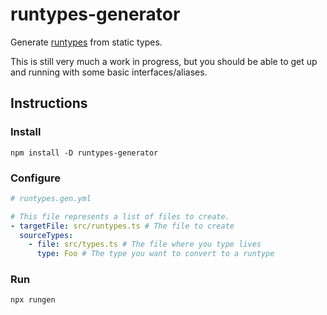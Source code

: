 # runtypes-generator

Generate [runtypes](https://github.com/pelotom/runtypes) from static types.

This is still very much a work in progress, but you should be able to get up and running with some basic interfaces/aliases.

## Instructions

### Install

```
npm install -D runtypes-generator
```

### Configure

```yaml
# runtypes.gen.yml

# This file represents a list of files to create.
- targetFile: src/runtypes.ts # The file to create
  sourceTypes:
    - file: src/types.ts # The file where you type lives
      type: Foo # The type you want to convert to a runtype
```

### Run

```
npx rungen
```
